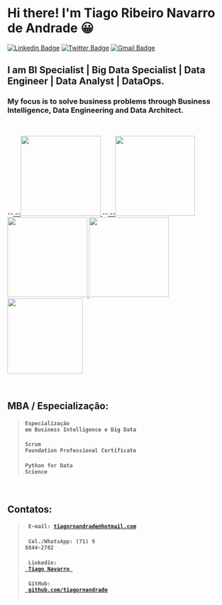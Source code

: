 # Hi there! I'm Tiago Ribeiro Navarro de Andrade 😀

[![Linkedin Badge](https://img.shields.io/badge/-LinkedIn-blue?style=for-the-badge&logo=Linkedin&logoColor=white&link=https:https://www.linkedin.com/in/tiagornavarro/)](https://www.linkedin.com/in/tiagornavarro/)
[![Twitter Badge](https://img.shields.io/badge/-Twitter-1ca0f1?style=for-the-badge&labelColor=1ca0f1&logo=twitter&logoColor=white&link=https://twitter.com/tiagornavarro)](https://twitter.com/tiagornavarro)
[![Gmail Badge](https://img.shields.io/badge/-Gmail-c14438?style=for-the-badge&logo=Gmail&logoColor=white&link=mailto:tiagornavarro@gmail.com)](mailto:tiagornavarro@gmail.com)


## I am BI Specialist | Big Data Specialist | Data Engineer | Data Analyst | DataOps.

### My focus is to solve business problems through Business Intelligence, Data Engineering and Data Architect.

<br>

--<a href="https://credentials.databricks.com/84d1e7ba-ec89-4a73-9f00-3c63023bf0da#gs.31x7xl">
--<img width = "180px" src = "https://cert-databricks.s3.us-east-2.amazonaws.com/SQL.png"> </a>
--<a href="https://credentials.databricks.com/6e6af853-6fe4-4da8-84f1-3723b054cda1#gs.31x41j"> 
--<img width = "180px" src = "https://cert-databricks.s3.us-east-2.amazonaws.com/DTL.png"> </a>
<a href="https://academy.databricks.com/award/completion/aaa0a1c3-8690-33cc-8b6e-4992f148e37b/view-ext"> 
<img width = "180px" src = "https://flatheadev.blob.core.windows.net/datalake/304229ec-db68-4ede-8490-9958029c2a33_e6f4387910ae0867709658c77bf2ca3606843b10bfcc6f11fe3ef02f31f61fdf.png"> </a>
<a href="https://academy.databricks.com/award/completion/aaa0a1c3-8690-33cc-8b6e-4992f148e37b/view-ext"> 
<img width = "180px" src = "https://cert-databricks.s3.us-east-2.amazonaws.com/UDA.png"> </a>
<br>
<a href="https://www.credly.com/earner/earned/badge/01f48fdd-683c-4239-8aee-487c7f5b0145"> <img width = "170px" src = "https://images.credly.com/size/340x340/images/c2ddc533-ba6c-464d-a69d-f9f28177176b/CertiProf-Badge-SFPC.png"> </a>

<br>

## MBA / Especialização:

> #### <code>Especialização em Business Intelligence e Big Data</code>
> #### <code>Scrum Foundation Professional Certificate</code>
> #### <code>Python for Data Science</code>

<br>

## Contatos: 

> #### <code> E-mail: tiagornandrade@hotmail.com </code> 
> #### <code> Cel./WhatsApp: (71) 9 8844-2782 </code> 
> #### <code> Linkedin: <a href="https://www.linkedin.com/in/tiagornavarro/"> Tiago Navarro </a> </code>
> #### <code> GitHub: <a href="https://github.com/tiagornandrade"> github.com/tiagornandrade </a> </code>

<!--
**tiagornandrade/tiagornandrade** is a ✨ _special_ ✨ repository because its `README.md` (this file) appears on your GitHub profile.

Here are some ideas to get you started:

- 🔭 I’m currently working on ...
- 🌱 I’m currently learning ...
- 👯 I’m looking to collaborate on ...
- 🤔 I’m looking for help with ...
- 💬 Ask me about ...
- 📫 How to reach me: ...
- 😄 Pronouns: ...
- ⚡ Fun fact: ...
-->
